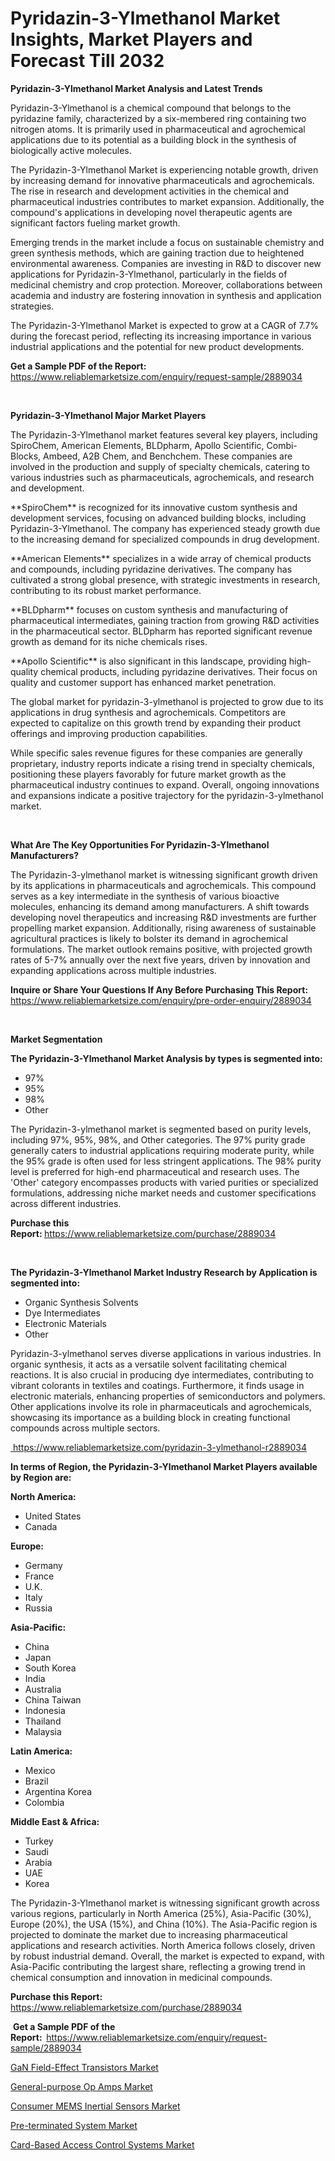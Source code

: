<p><h1>Pyridazin-3-Ylmethanol Market Insights, Market Players and Forecast Till 2032</h1></p><p><strong>Pyridazin-3-Ylmethanol Market Analysis and Latest Trends</strong></p>
<p><p>Pyridazin-3-Ylmethanol is a chemical compound that belongs to the pyridazine family, characterized by a six-membered ring containing two nitrogen atoms. It is primarily used in pharmaceutical and agrochemical applications due to its potential as a building block in the synthesis of biologically active molecules.</p><p>The Pyridazin-3-Ylmethanol Market is experiencing notable growth, driven by increasing demand for innovative pharmaceuticals and agrochemicals. The rise in research and development activities in the chemical and pharmaceutical industries contributes to market expansion. Additionally, the compound's applications in developing novel therapeutic agents are significant factors fueling market growth.</p><p>Emerging trends in the market include a focus on sustainable chemistry and green synthesis methods, which are gaining traction due to heightened environmental awareness. Companies are investing in R&D to discover new applications for Pyridazin-3-Ylmethanol, particularly in the fields of medicinal chemistry and crop protection. Moreover, collaborations between academia and industry are fostering innovation in synthesis and application strategies.</p><p>The Pyridazin-3-Ylmethanol Market is expected to grow at a CAGR of 7.7% during the forecast period, reflecting its increasing importance in various industrial applications and the potential for new product developments.</p></p>
<p><strong>Get a Sample PDF of the Report:&nbsp;</strong> <a href="https://www.reliablemarketsize.com/enquiry/request-sample/2889034?utm_campaign=3185&utm_medium=2&utm_source=Github&utm_content=ia&utm_term=14032025&utm_id=pyridazin-3-ylmethanol">https://www.reliablemarketsize.com/enquiry/request-sample/2889034</a></p>
<p>&nbsp;</p>
<p><strong>Pyridazin-3-Ylmethanol Major Market Players</strong></p>
<p><p>The Pyridazin-3-Ylmethanol market features several key players, including SpiroChem, American Elements, BLDpharm, Apollo Scientific, Combi-Blocks, Ambeed, A2B Chem, and Benchchem. These companies are involved in the production and supply of specialty chemicals, catering to various industries such as pharmaceuticals, agrochemicals, and research and development.</p><p>**SpiroChem** is recognized for its innovative custom synthesis and development services, focusing on advanced building blocks, including Pyridazin-3-Ylmethanol. The company has experienced steady growth due to the increasing demand for specialized compounds in drug development.</p><p>**American Elements** specializes in a wide array of chemical products and compounds, including pyridazine derivatives. The company has cultivated a strong global presence, with strategic investments in research, contributing to its robust market performance.</p><p>**BLDpharm** focuses on custom synthesis and manufacturing of pharmaceutical intermediates, gaining traction from growing R&D activities in the pharmaceutical sector. BLDpharm has reported significant revenue growth as demand for its niche chemicals rises.</p><p>**Apollo Scientific** is also significant in this landscape, providing high-quality chemical products, including pyridazine derivatives. Their focus on quality and customer support has enhanced market penetration.</p><p>The global market for pyridazin-3-ylmethanol is projected to grow due to its applications in drug synthesis and agrochemicals. Competitors are expected to capitalize on this growth trend by expanding their product offerings and improving production capabilities. </p><p>While specific sales revenue figures for these companies are generally proprietary, industry reports indicate a rising trend in specialty chemicals, positioning these players favorably for future market growth as the pharmaceutical industry continues to expand. Overall, ongoing innovations and expansions indicate a positive trajectory for the pyridazin-3-ylmethanol market.</p></p>
<p>&nbsp;</p>
<p><strong>What Are The Key Opportunities For Pyridazin-3-Ylmethanol Manufacturers?</strong></p>
<p><p>The Pyridazin-3-ylmethanol market is witnessing significant growth driven by its applications in pharmaceuticals and agrochemicals. This compound serves as a key intermediate in the synthesis of various bioactive molecules, enhancing its demand among manufacturers. A shift towards developing novel therapeutics and increasing R&D investments are further propelling market expansion. Additionally, rising awareness of sustainable agricultural practices is likely to bolster its demand in agrochemical formulations. The market outlook remains positive, with projected growth rates of 5-7% annually over the next five years, driven by innovation and expanding applications across multiple industries.</p></p>
<p><strong>Inquire or Share Your Questions If Any Before Purchasing This Report:</strong> <a href="https://www.reliablemarketsize.com/enquiry/pre-order-enquiry/2889034?utm_campaign=3185&utm_medium=2&utm_source=Github&utm_content=ia&utm_term=14032025&utm_id=pyridazin-3-ylmethanol">https://www.reliablemarketsize.com/enquiry/pre-order-enquiry/2889034</a></p>
<p>&nbsp;</p>
<p><strong>Market Segmentation</strong></p>
<p><strong>The Pyridazin-3-Ylmethanol Market Analysis by types is segmented into:</strong></p>
<p><ul><li>97%</li><li>95%</li><li>98%</li><li>Other</li></ul></p>
<p><p>The Pyridazin-3-ylmethanol market is segmented based on purity levels, including 97%, 95%, 98%, and Other categories. The 97% purity grade generally caters to industrial applications requiring moderate purity, while the 95% grade is often used for less stringent applications. The 98% purity level is preferred for high-end pharmaceutical and research uses. The 'Other' category encompasses products with varied purities or specialized formulations, addressing niche market needs and customer specifications across different industries.</p></p>
<p><strong>Purchase this Report:&nbsp;</strong><a href="https://www.reliablemarketsize.com/purchase/2889034?utm_campaign=3185&utm_medium=2&utm_source=Github&utm_content=ia&utm_term=14032025&utm_id=pyridazin-3-ylmethanol">https://www.reliablemarketsize.com/purchase/2889034</a></p>
<p>&nbsp;</p>
<p><strong>The Pyridazin-3-Ylmethanol Market Industry Research by Application is segmented into:</strong></p>
<p><ul><li>Organic Synthesis Solvents</li><li>Dye Intermediates</li><li>Electronic Materials</li><li>Other</li></ul></p>
<p><p>Pyridazin-3-ylmethanol serves diverse applications in various industries. In organic synthesis, it acts as a versatile solvent facilitating chemical reactions. It is also crucial in producing dye intermediates, contributing to vibrant colorants in textiles and coatings. Furthermore, it finds usage in electronic materials, enhancing properties of semiconductors and polymers. Other applications involve its role in pharmaceuticals and agrochemicals, showcasing its importance as a building block in creating functional compounds across multiple sectors.</p></p>
<p><a href="https://www.reliablemarketsize.com/pyridazin-3-ylmethanol-r2889034?utm_campaign=3185&utm_medium=2&utm_source=Github&utm_content=ia&utm_term=14032025&utm_id=pyridazin-3-ylmethanol">&nbsp;https://www.reliablemarketsize.com/pyridazin-3-ylmethanol-r2889034</a></p>
<p><strong>In terms of Region, the Pyridazin-3-Ylmethanol Market Players available by Region are:</strong></p>
<p>
    <p> <strong> North America: </strong>
        <ul>
            <li>United States</li>
            <li>Canada</li>
        </ul>
        </p> 
    <p> <strong> Europe: </strong>
        <ul>
            <li>Germany</li>
            <li>France</li>
            <li>U.K.</li>
            <li>Italy</li>
            <li>Russia</li>
        </ul>
        </p> 
    <p> <strong> Asia-Pacific: </strong>
        <ul>
            <li>China</li>
            <li>Japan</li>
            <li>South Korea</li>
            <li>India</li>
            <li>Australia</li>
            <li>China Taiwan</li>
            <li>Indonesia</li>
            <li>Thailand</li>
            <li>Malaysia</li>
        </ul>
        </p> 
    <p> <strong> Latin America: </strong>
        <ul>
            <li>Mexico</li>
            <li>Brazil</li>
            <li>Argentina Korea</li>
            <li>Colombia</li>
        </ul>
        </p> 
    <p> <strong> Middle East & Africa: </strong>
        <ul>
            <li>Turkey</li>
            <li>Saudi</li>
            <li>Arabia</li>
            <li>UAE</li>
            <li>Korea</li>
        </ul>
    </p>
    </p>
<p><p>The Pyridazin-3-Ylmethanol market is witnessing significant growth across various regions, particularly in North America (25%), Asia-Pacific (30%), Europe (20%), the USA (15%), and China (10%). The Asia-Pacific region is projected to dominate the market due to increasing pharmaceutical applications and research activities. North America follows closely, driven by robust industrial demand. Overall, the market is expected to expand, with Asia-Pacific contributing the largest share, reflecting a growing trend in chemical consumption and innovation in medicinal compounds.</p></p>
<p><strong>Purchase this Report: </strong><a href="https://www.reliablemarketsize.com/purchase/2889034?utm_campaign=3185&utm_medium=2&utm_source=Github&utm_content=ia&utm_term=14032025&utm_id=pyridazin-3-ylmethanol">https://www.reliablemarketsize.com/purchase/2889034</a></p>
<p>&nbsp;<strong>Get a Sample PDF of the Report:&nbsp;&nbsp;</strong><a href="https://www.reliablemarketsize.com/enquiry/request-sample/2889034?utm_campaign=3185&utm_medium=2&utm_source=Github&utm_content=ia&utm_term=14032025&utm_id=pyridazin-3-ylmethanol">https://www.reliablemarketsize.com/enquiry/request-sample/2889034</a></p>
<p><strong></strong></p>
<p><p><a href="https://www.linkedin.com/pulse/gan-field-effect-transistors-market-growth-outlook-projected-pwspe?utm_campaign=3185&utm_medium=2&utm_source=Github&utm_content=ia&utm_term=14032025&utm_id=pyridazin-3-ylmethanol">GaN Field-Effect Transistors Market</a></p><p><a href="https://www.linkedin.com/pulse/complete-analysis-general-purpose-op-amps-market-size-segments-2bxvf?utm_campaign=3185&utm_medium=2&utm_source=Github&utm_content=ia&utm_term=14032025&utm_id=pyridazin-3-ylmethanol">General-purpose Op Amps Market</a></p><p><a href="https://www.linkedin.com/pulse/consumer-mems-inertial-sensors-market-study-forecasted-cagr-rwo7e?utm_campaign=3185&utm_medium=2&utm_source=Github&utm_content=ia&utm_term=14032025&utm_id=pyridazin-3-ylmethanol">Consumer MEMS Inertial Sensors Market</a></p><p><a href="https://www.linkedin.com/pulse/competitive-overview-pre-terminated-system-market-growth-x7jne?utm_campaign=3185&utm_medium=2&utm_source=Github&utm_content=ia&utm_term=14032025&utm_id=pyridazin-3-ylmethanol">Pre-terminated System Market</a></p><p><a href="https://www.linkedin.com/pulse/projected-market-revenue-card-based-access-control-systems-qjn4e?utm_campaign=3185&utm_medium=2&utm_source=Github&utm_content=ia&utm_term=14032025&utm_id=pyridazin-3-ylmethanol">Card-Based Access Control Systems Market</a></p></p>